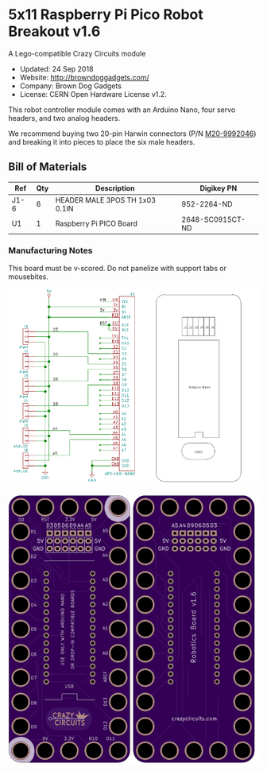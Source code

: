 <!--- start title --->
# 5x11 Raspberry Pi Pico Robot Breakout v1.6
A Lego-compatible Crazy Circuits module

- Updated: 24 Sep 2018
- Website: http://browndoggadgets.com/
- Company: Brown Dog Gadgets
- License: CERN Open Hardware License v1.2.
<!--- end title --->

This robot controller module comes with an Arduino Nano, four servo headers, and two analog headers. 

We recommend buying two 20-pin Harwin connectors (P/N [M20-9992046](https://www.digikey.com/products/en?keywords=M20-9992046)) and breaking it into pieces to place the six male headers.

<!--- bom start --->
## Bill of Materials

|Ref|Qty|Description|Digikey PN|
|---|---|-----------|------|
|J1-6|6|HEADER MALE 3POS TH 1x03 0.1IN|952-2264-ND|
|U1|1|Raspberry Pi PICO Board|2648-SC0915CT-ND|


<!--- bom end --->

### Manufacturing Notes

This board must be v-scored. Do not panelize with support tabs or mousebites.

![Assembly and Schematic](combined.png)

![Gerber Preview](preview.png) 


